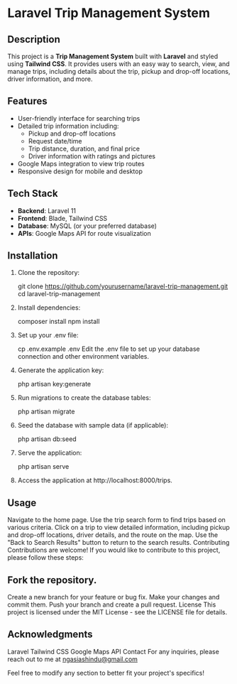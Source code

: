 # Laravel Trip Management System

## Description

This project is a **Trip Management System** built with **Laravel** and styled using **Tailwind CSS**. It provides users with an easy way to search, view, and manage trips, including details about the trip, pickup and drop-off locations, driver information, and more.

## Features

- User-friendly interface for searching trips
- Detailed trip information including:
  - Pickup and drop-off locations
  - Request date/time
  - Trip distance, duration, and final price
  - Driver information with ratings and pictures
- Google Maps integration to view trip routes
- Responsive design for mobile and desktop

## Tech Stack

- **Backend**: Laravel 11
- **Frontend**: Blade, Tailwind CSS
- **Database**: MySQL (or your preferred database)
- **APIs**: Google Maps API for route visualization

## Installation

1. Clone the repository:

   git clone https://github.com/yourusername/laravel-trip-management.git
   cd laravel-trip-management

2. Install dependencies:

    composer install
    npm install

3. Set up your .env file:

    cp .env.example .env
    Edit the .env file to set up your database connection and other environment variables.

4. Generate the application key:

    php artisan key:generate

5. Run migrations to create the database tables:

    php artisan migrate

6. Seed the database with sample data (if applicable):

    php artisan db:seed

7. Serve the application:

    php artisan serve

8. Access the application at http://localhost:8000/trips.

## Usage
Navigate to the home page.
Use the trip search form to find trips based on various criteria.
Click on a trip to view detailed information, including pickup and drop-off locations, driver details, and the route on the map.
Use the "Back to Search Results" button to return to the search results.
Contributing
Contributions are welcome! If you would like to contribute to this project, please follow these steps:

## Fork the repository.
Create a new branch for your feature or bug fix.
Make your changes and commit them.
Push your branch and create a pull request.
License
This project is licensed under the MIT License - see the LICENSE file for details.

## Acknowledgments
Laravel
Tailwind CSS
Google Maps API
Contact
For any inquiries, please reach out to me at ngasiashindu@gmail.com


Feel free to modify any section to better fit your project's specifics!






